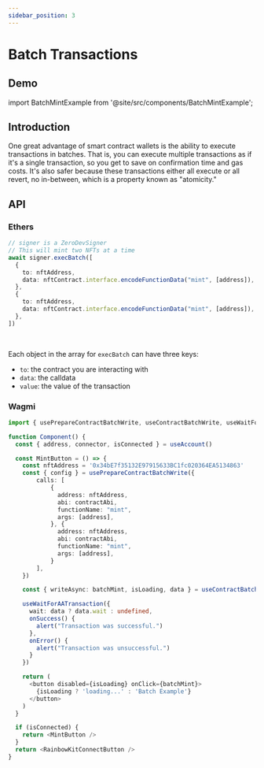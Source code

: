 ```yaml
---
sidebar_position: 3
---
```


# Batch Transactions

## Demo

import BatchMintExample from '@site/src/components/BatchMintExample';

<BatchMintExample />

## Introduction

One great advantage of smart contract wallets is the ability to execute transactions in batches.  That is, you can execute multiple transactions as if it's a single transaction, so you get to save on confirmation time and gas costs.  It's also safer because these transactions either all execute or all revert, no in-between, which is a property known as "atomicity."

## API

### Ethers

```typescript
// signer is a ZeroDevSigner
// This will mint two NFTs at a time
await signer.execBatch([
  {
    to: nftAddress,
    data: nftContract.interface.encodeFunctionData("mint", [address]),
  },
  {
    to: nftAddress,
    data: nftContract.interface.encodeFunctionData("mint", [address]),
  },
])
```

<br />

Each object in the array for `execBatch` can have three keys:

- `to`: the contract you are interacting with
- `data`: the calldata
- `value`: the value of the transaction

### Wagmi

```typescript
import { usePrepareContractBatchWrite, useContractBatchWrite, useWaitForAATransaction  } from "@zerodevapp/wagmi";
```

```typescript live folded zerodev
function Component() {
  const { address, connector, isConnected } = useAccount()

  const MintButton = () => {
    const nftAddress = '0x34bE7f35132E97915633BC1fc020364EA5134863'
    const { config } = usePrepareContractBatchWrite({
        calls: [
            {
              address: nftAddress,
              abi: contractAbi,
              functionName: "mint",
              args: [address],
            }, {
              address: nftAddress,
              abi: contractAbi,
              functionName: "mint",
              args: [address],
            }
        ],
    })

    const { writeAsync: batchMint, isLoading, data } = useContractBatchWrite(config) 

    useWaitForAATransaction({
      wait: data ? data.wait : undefined,
      onSuccess() {
        alert("Transaction was successful.")
      },
      onError() {
        alert("Transaction was unsuccessful.")
      }
    })

    return (
      <button disabled={isLoading} onClick={batchMint}>
        {isLoading ? 'loading...' : 'Batch Example'}
      </button>
    )
  }

  if (isConnected) {
    return <MintButton />
  }
  return <RainbowKitConnectButton />
}
```